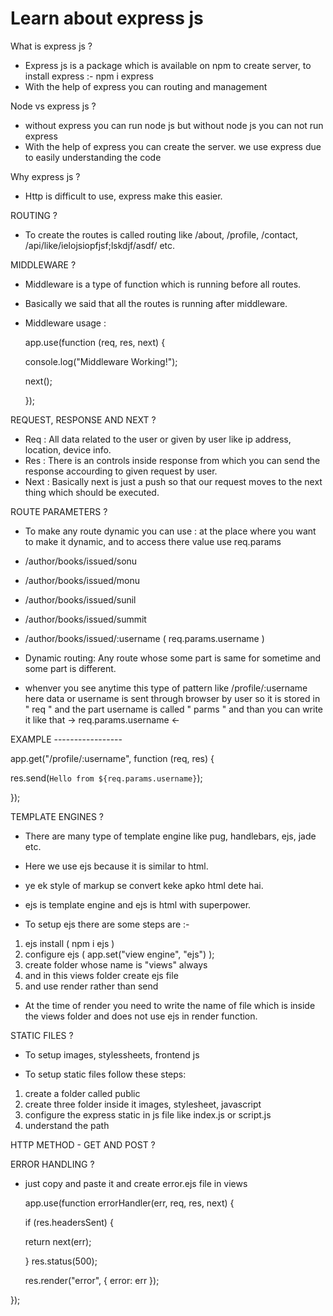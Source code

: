 # Learn about express js

What is express js ?

- Express js is a package which is available on npm to create server, to install express :- npm i express
- With the help of express you can routing and management

Node vs express js ?

- without express you can run node js but without node js you can not run express
- With the help of express you can create the server. we use express due to easily understanding the code

Why express js ?

- Http is difficult to use, express make this easier.

ROUTING ?

- To create the routes is called routing like /about, /profile, /contact, /api/like/ielojsiopfjsf;lskdjf/asdf/ etc.

MIDDLEWARE ?

- Middleware is a type of function which is running before all routes.
- Basically we said that all the routes is running after middleware.
- Middleware usage :

  app.use(function (req, res, next) {

  console.log("Middleware Working!");

  next();

  });

REQUEST, RESPONSE AND NEXT ?

- Req : All data related to the user or given by user like ip address, location, device info.
- Res : There is an controls inside response from which you can send the response accourding to given request by user.
- Next : Basically next is just a push so that our request moves to the next thing which should be executed.

ROUTE PARAMETERS ?

- To make any route dynamic you can use : at the place where you want to make it dynamic, and to access there value use req.params

- /author/books/issued/sonu
- /author/books/issued/monu
- /author/books/issued/sunil
- /author/books/issued/summit

- /author/books/issued/:username ( req.params.username )

- Dynamic routing: Any route whose some part is same for sometime and some part is different.
- whenver you see anytime this type of pattern like /profile/:username here data or username is sent through browser by user so it is stored in " req " and the part username is called " parms " and than you can write it like that -> req.params.username <-

EXAMPLE -----------------

app.get("/profile/:username", function (req, res) {

res.send(`Hello from ${req.params.username}`);

});

TEMPLATE ENGINES ?

- There are many type of template engine like pug, handlebars, ejs, jade etc.
- Here we use ejs because it is similar to html.
- ye ek style of markup se convert keke apko html dete hai.
- ejs is template engine and ejs is html with superpower.

- To setup ejs there are some steps are :-

1. ejs install ( npm i ejs )
2. configure ejs ( app.set("view engine", "ejs") );
3. create folder whose name is "views" always
4. and in this views folder create ejs file
5. and use render rather than send

- At the time of render you need to write the name of file which is inside the views folder and does not use ejs in render function.

STATIC FILES ?

- To setup images, stylessheets, frontend js

- To setup static files follow these steps:

1. create a folder called public
2. create three folder inside it images, stylesheet, javascript
3. configure the express static in js file like index.js or script.js
4. understand the path

HTTP METHOD - GET AND POST ?

ERROR HANDLING ?

- just copy and paste it and create error.ejs file in views
  
  app.use(function errorHandler(err, req, res, next) {
  
  if (res.headersSent) {
  
    return next(err);
  
  }
  res.status(500);
  
  res.render("error", { error: err });
  
});
